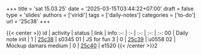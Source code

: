 +++
title = 'sat 15.03.25'
date = '2025-03-15T03:44:22+07:00'
draft = false
type = 'slides'
authors = ['viridi']
tags = ['daily-notes']
categories = ['to-do']
url = '25c38'
+++

{{< center >}}
id | activity | status | link | info
:-: | :- | :-: | :-: | :-:
00 | Daily note init      | 1 | [25c38](/notes/25c38) | s0345
01 | JS for fun 3         | 0 | [25c39](/notes/25c39) | u0558
02 | Mockup damars medium | 0 | [25c40](/notes/25c40) | e1520
{{< /center >}}2
